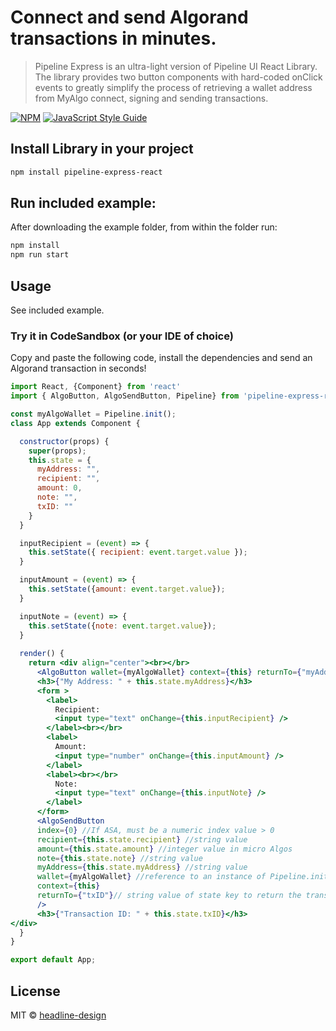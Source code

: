 # Connect and send Algorand transactions in minutes. 

> Pipeline Express is an ultra-light version of Pipeline UI React Library. The library provides two button components with hard-coded onClick events to greatly simplify the process of retrieving a wallet address from MyAlgo connect, signing and sending transactions.

[![NPM](https://img.shields.io/npm/v/pipeline-express-react.svg)](https://www.npmjs.com/package/pipeline-express-react) [![JavaScript Style Guide](https://img.shields.io/badge/code_style-standard-brightgreen.svg)](https://standardjs.com)

## Install Library in your project

```bash
npm install pipeline-express-react
```

## Run included example: 

After downloading the example folder, from within the folder run:

```bash
npm install
npm run start
```


## Usage
See included example.

### Try it in CodeSandbox (or your IDE of choice)
Copy and paste the following code, install the dependencies and send an Algorand transaction in seconds!

```jsx
import React, {Component} from 'react'
import { AlgoButton, AlgoSendButton, Pipeline} from 'pipeline-express-react'

const myAlgoWallet = Pipeline.init();
class App extends Component {

  constructor(props) {
    super(props);
    this.state = {
      myAddress: "",
      recipient: "",
      amount: 0,
      note: "",
      txID: ""
    }
  }

  inputRecipient = (event) => {
    this.setState({ recipient: event.target.value });
  }

  inputAmount = (event) => {
    this.setState({amount: event.target.value});
  }

  inputNote = (event) => {
    this.setState({note: event.target.value});
  }
  
  render() {
    return <div align="center"><br></br>
      <AlgoButton wallet={myAlgoWallet} context={this} returnTo={"myAddress"} />
      <h3>{"My Address: " + this.state.myAddress}</h3>
      <form >
        <label>
          Recipient:
          <input type="text" onChange={this.inputRecipient} />
        </label><br></br>
        <label>
          Amount:
          <input type="number" onChange={this.inputAmount} />
        </label>
        <label><br></br>
          Note:
          <input type="text" onChange={this.inputNote} />
        </label>
      </form>
      <AlgoSendButton
      index={0} //If ASA, must be a numeric index value > 0
      recipient={this.state.recipient} //string value
      amount={this.state.amount} //integer value in micro Algos
      note={this.state.note} //string value
      myAddress={this.state.myAddress} //string value
      wallet={myAlgoWallet} //reference to an instance of Pipeline.init(); that is called once when the app is initialized
      context={this}
      returnTo={"txID"}// string value of state key to return the transaction id
      />
      <h3>{"Transaction ID: " + this.state.txID}</h3>
</div>
  }
}

export default App;
```
## License

MIT © [headline-design](https://github.com/headline-design)
